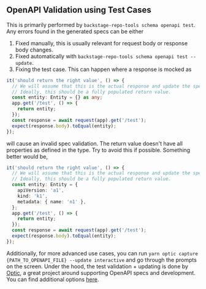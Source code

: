 ## OpenAPI Validation using Test Cases

This is primarily performed by `backstage-repo-tools schema openapi test`. Any errors found in the generated specs can be either

1. Fixed manually, this is usually relevant for request body or response body changes.
2. Fixed automatically with `backstage-repo-tools schema openapi test --update`.
3. Fixing the test case. This can happen where a response is mocked as

```ts
it('should return the right value', () => {
  // We will assume that this is the actual response and update the spec accordingly.
  // Ideally, this should be a fully populated return value.
  const entity: Entity = {} as any;
  app.get('/test', () => {
    return entity;
  });
  const response = await request(app).get('/test');
  expect(response.body).toEqual(entity);
});
```

will cause an invalid spec validation. The return value doesn't have all properties as defined in the type. Try to avoid this if possible. Something better would be,

```ts
it('should return the right value', () => {
  // We will assume that this is the actual response and update the spec accordingly.
  // Ideally, this should be a fully populated return value.
  const entity: Entity = {
    apiVersion: 'a1',
    kind: 'k1',
    metadata: { name: 'n1' },
  };
  app.get('/test', () => {
    return entity;
  });
  const response = await request(app).get('/test');
  expect(response.body).toEqual(entity);
});
```

Additionally, for more advanced use cases, you can run `yarn optic capture {PATH_TO_OPENAPI_FILE} --update interactive` and go through the prompts on the screen. Under the hood, the test validation + updating is done by [Optic](https://github.com/opticdev/optic), a great project around supporting OpenAPI specs and development. You can find additional options [here](https://www.useoptic.com/docs/verify-openapi).
